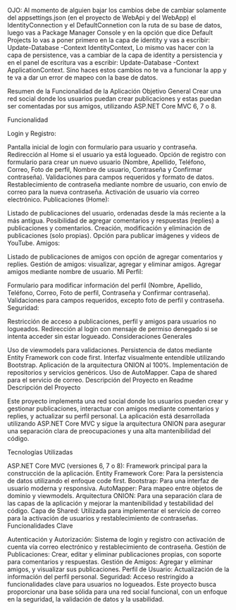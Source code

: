 OJO: Al momento de alguien bajar los cambios debe de cambiar solamente del appsettings.json (en el proyecto de WebApi y del WebApp) el IdentityConnection y
el DefaultConnetion con la ruta de su base de datos, luego vas a Package Manager Console y en la opción que dice Default Projects lo vas a poner primero en la capa de identity y vas a escribir:
Update-Database -Context IdentityContext, Lo mismo vas hacer con la capa de persistence, vas a cambiar de la capa de identity a persistencia y en el panel de escritura vas a escribir: Update-Database
-Context ApplicationContext. Sino haces estos cambios no te va a funcionar la app y te va a dar un error de mapeo con la base de datos.


Resumen de la Funcionalidad de la Aplicación
Objetivo General
Crear una red social donde los usuarios puedan crear publicaciones y estas puedan ser comentadas por sus amigos, utilizando ASP.NET Core MVC 6, 7 o 8.

Funcionalidad

Login y Registro:

Pantalla inicial de login con formulario para usuario y contraseña.
Redirección al Home si el usuario ya está logueado.
Opción de registro con formulario para crear un nuevo usuario (Nombre, Apellido, Teléfono, Correo, Foto de perfil, Nombre de usuario, Contraseña y Confirmar contraseña).
Validaciones para campos requeridos y formato de datos.
Restablecimiento de contraseña mediante nombre de usuario, con envío de correo para la nueva contraseña.
Activación de usuario vía correo electrónico.
Publicaciones (Home):

Listado de publicaciones del usuario, ordenadas desde la más reciente a la más antigua.
Posibilidad de agregar comentarios y respuestas (replies) a publicaciones y comentarios.
Creación, modificación y eliminación de publicaciones (solo propias).
Opción para publicar imágenes y videos de YouTube.
Amigos:

Listado de publicaciones de amigos con opción de agregar comentarios y replies.
Gestión de amigos: visualizar, agregar y eliminar amigos.
Agregar amigos mediante nombre de usuario.
Mi Perfil:

Formulario para modificar información del perfil (Nombre, Apellido, Teléfono, Correo, Foto de perfil, Contraseña y Confirmar contraseña).
Validaciones para campos requeridos, excepto foto de perfil y contraseña.
Seguridad:

Restricción de acceso a publicaciones, perfil y amigos para usuarios no logueados.
Redirección al login con mensaje de permiso denegado si se intenta acceder sin estar logueado.
Consideraciones Generales

Uso de viewmodels para validaciones.
Persistencia de datos mediante Entity Framework con code first.
Interfaz visualmente entendible utilizando Bootstrap.
Aplicación de la arquitectura ONION al 100%.
Implementación de repositorios y servicios genéricos.
Uso de AutoMapper.
Capa de shared para el servicio de correo.
Descripción del Proyecto en Readme
Descripción del Proyecto

Este proyecto implementa una red social donde los usuarios pueden crear y gestionar publicaciones, interactuar con amigos mediante comentarios y replies, y actualizar su perfil personal. La aplicación está desarrollada utilizando ASP.NET Core MVC y sigue la arquitectura ONION para asegurar una separación clara de preocupaciones y una alta mantenibilidad del código.

Tecnologías Utilizadas

ASP.NET Core MVC (versiones 6, 7 o 8): Framework principal para la construcción de la aplicación.
Entity Framework Core: Para la persistencia de datos utilizando el enfoque code first.
Bootstrap: Para una interfaz de usuario moderna y responsiva.
AutoMapper: Para mapeo entre objetos de dominio y viewmodels.
Arquitectura ONION: Para una separación clara de las capas de la aplicación y mejorar la mantenibilidad y testabilidad del código.
Capa de Shared: Utilizada para implementar el servicio de correo para la activación de usuarios y restablecimiento de contraseñas.
Funcionalidades Clave

Autenticación y Autorización: Sistema de login y registro con activación de cuenta vía correo electrónico y restablecimiento de contraseña.
Gestión de Publicaciones: Crear, editar y eliminar publicaciones propias, con soporte para comentarios y respuestas.
Gestión de Amigos: Agregar y eliminar amigos, y visualizar sus publicaciones.
Perfil de Usuario: Actualización de la información del perfil personal.
Seguridad: Acceso restringido a funcionalidades clave para usuarios no logueados.
Este proyecto busca proporcionar una base sólida para una red social funcional, con un enfoque en la seguridad, la validación de datos y la usabilidad.
